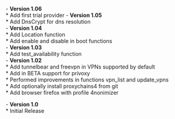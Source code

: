 \- **Version 1.06**  
\* Add first trial provider 
\- **Version 1.05**  
\* Add DnsCrypt for dns resolution  
\- **Version 1.04**  
\* Add Location function  
\* Add enable and disable in boot functions  
\- **Version 1.03**  
\* Add test_availability function  
\- **Version 1.02**  
\* Add tunnelbear and freevpn in VPNs supported by default  
\* Add in BETA support for privoxy  
\* Performed improvements in functions vpn_list and update_vpns  
\* Add optionally install proxychains4 from git  
\* Add browser firefox with profile 4nonimizer


\- **Version 1.0**  
\* Initial Release
